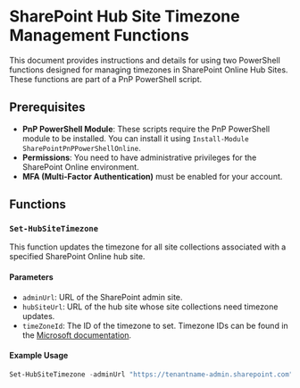 # SharePoint Hub Site Timezone Management Functions

This document provides instructions and details for using two PowerShell functions designed for managing timezones in SharePoint Online Hub Sites. These functions are part of a PnP PowerShell script.

## Prerequisites
- **PnP PowerShell Module**: These scripts require the PnP PowerShell module to be installed. You can install it using `Install-Module SharePointPnPPowerShellOnline`.
- **Permissions**: You need to have administrative privileges for the SharePoint Online environment.
- **MFA (Multi-Factor Authentication)** must be enabled for your account.

## Functions

### `Set-HubSiteTimezone`
This function updates the timezone for all site collections associated with a specified SharePoint Online hub site.

#### Parameters
- `adminUrl`: URL of the SharePoint admin site.
- `hubSiteUrl`: URL of the hub site whose site collections need timezone updates.
- `timeZoneId`: The ID of the timezone to set. Timezone IDs can be found in the [Microsoft documentation](https://learn.microsoft.com/en-us/previous-versions/office/sharepoint-csom/jj171282(v=office.15)#remarks).

#### Example Usage
```powershell
Set-HubSiteTimezone -adminUrl "https://tenantname-admin.sharepoint.com" -hubSiteUrl "https://tenantname.sharepoint.com" -timeZoneId 13

